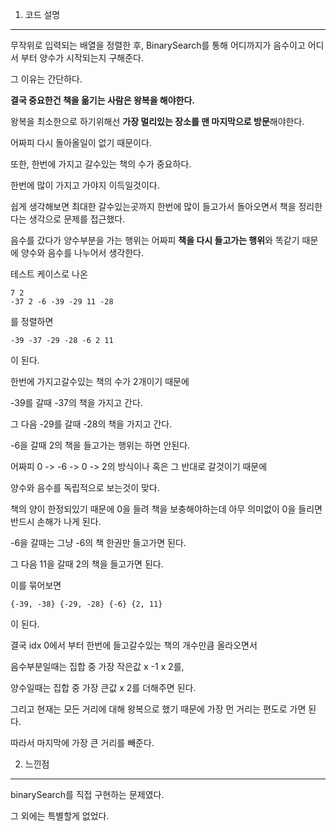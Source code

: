 <meta name='type' content ='BinarySearch 및 구현'>
<meta name='BOJ' content='BOJ1461'>
<meta name='difficulty' content='gold5'>
<meta name='url' content='https://www.acmicpc.net/problem/1461'>
<meat name='date' cotent='2021-05-12'>

1. 코드 설명

<hr>

무작위로 입력되는 배열을 정렬한 후, BinarySearch를 통해 어디까지가 음수이고 어디서 부터 양수가 시작되는지 구해준다.

그 이유는 간단하다.

**결국 중요한건 책을 옮기는 사람은 왕복을 해야한다.**

왕복을 최소한으로 하기위해선 **가장 멀리있는 장소를 맨 마지막으로 방문**해야한다. 

어짜피 다시 돌아올일이 없기 때문이다.

또한, 한번에 가지고 갈수있는 책의 수가 중요하다.

한번에 많이 가지고 가야지 이득일것이다.

쉽게 생각해보면 최대한 갈수있는곳까지 한번에 많이 들고가서 돌아오면서 책을 정리한다는 생각으로 문제를 접근했다.

음수를 갔다가 양수부분을 가는 행위는 어짜피 **책을 다시 들고가는 행위**와 똑같기 때문에 양수와 음수를 나누어서 생각한다.

테스트 케이스로 나온 

    7 2
    -37 2 -6 -39 -29 11 -28

를 정렬하면

    -39 -37 -29 -28 -6 2 11

이 된다.

한번에 가지고갈수있는 책의 수가 2개이기 때문에

-39를 갈때 -37의 책을 가지고 간다.

그 다음 -29를 갈때 -28의 책을 가지고 간다.

-6을 갈때 2의 책을 들고가는 행위는 하면 안된다.

어짜피 0 -> -6 -> 0 -> 2의 방식이나 혹은 그 반대로 갈것이기 때문에

양수와 음수를 독립적으로 보는것이 맞다.

책의 양이 한정되있기 때문에 0을 들려 책을 보충해야하는데 아무 의미없이 0을 들리면 반드시 손해가 나게 된다.

-6을 갈때는 그냥 -6의 책 한권만 들고가면 된다.

그 다음 11을 갈때 2의 책을 들고가면 된다.

이를 묶어보면

    {-39, -38} {-29, -28} {-6} {2, 11}

이 된다.

결국 idx 0에서 부터 한번에 들고갈수있는 책의 개수만큼 올라오면서

음수부분일때는 집합 중 가장 작은값 x -1 x 2를,

양수일때는 집합 중 가장 큰값 x 2를 더해주면 된다.

그리고 현재는 모든 거리에 대해 왕복으로 했기 때문에 가장 먼 거리는 편도로 가면 된다.

따라서 마지막에 가장 큰 거리를 빼준다.

2. 느낀점

<hr>

binarySearch를 직접 구현하는 문제였다.

그 외에는 특별할게 없었다.